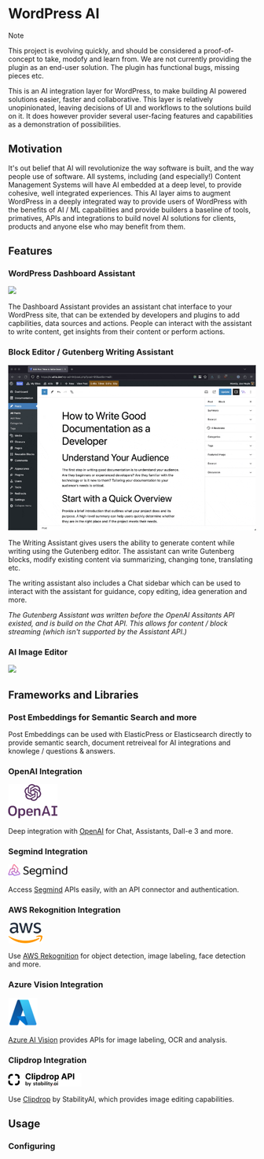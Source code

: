 # WordPress AI

> [!NOTE]
> This project is evolving quickly, and should be considered a proof-of-concept to take, modofy and learn from. We are not currently providing the plugin as an end-user solution. The plugin has functional bugs, missing pieces etc.

This is an AI integration layer for WordPress, to make building AI powered solutions easier, faster and collaborative. This layer is relatively unopinionated, leaving decisions of UI and workflows to the solutions build on it. It does however provider several user-facing features and capabilities as a demonstration of possibilities.

## Motivation

It's out belief that AI will revolutionize the way software is built, and the way people use of software. All systems, including (and especially!) Content Management Systems will have AI embedded at a deep level, to provide cohesive, well integrated experiences. This AI layer aims to augment WordPress in a deeply integrated way to provide users of WordPress with the benefits of AI / ML capabilities and provide builders a baseline of tools, primatives, APIs and integrations to build novel AI solutions for clients, products and anyone else who may benefit from them.

## Features

### WordPress Dashboard Assistant

![](./.github/dashboard-assistant.gif)

The Dashboard Assistant provides an assistant chat interface to your WordPress site, that can be extended by developers and plugins to add capbilities, data sources and actions. People can interact with the assistant to write content, get insights from their content or perform actions.


### Block Editor / Gutenberg Writing Assistant

![](./.github/gutenberg-assistant.gif)

The Writing Assistant gives users the ability to generate content while writing using the Gutenberg editor. The assistant can write Gutenberg blocks, modify existing content via summarizing, changing tone, translating etc.

The writing assistant also includes a Chat sidebar which can be used to interact with the assistant for guidance, copy editing, idea generation and more.

_The Gutenberg Assistant was written before the OpenAI Assitants API existed, and is build on the Chat API. This allows for content / block streaming (which isn't supported by the Assistant API.)_


### AI Image Editor

![](./.github/image-editor.gif)

## Frameworks and Libraries

### Post Embeddings for Semantic Search and more

Post Embeddings can be used with ElasticPress or Elasticsearch directly to provide semantic search, document retreiveal for AI integrations and knowlege / questions & answers.

### OpenAI Integration

<img src="./.github/openai.svg" width=100>

Deep integration with [OpenAI](https://platform.openai.com/) for Chat, Assistants, Dall-e 3 and more.

### Segmind Integration

<img src="./.github/segmind.webp" width=120>

Access [Segmind](https://www.segmind.com/) APIs easily, with an API connector and authentication.

### AWS Rekognition Integration

<img src="./.github/aws.png" width=70>

Use [AWS Rekognition](https://aws.amazon.com/rekognition/) for object detection, image labeling, face detection and more.

### Azure Vision Integration

<img src="./.github/azure.png" width=60>

[Azure AI Vision](https://azure.microsoft.com/en-us/products/ai-services/ai-vision) provides APIs for image labeling, OCR and analysis.

### Clipdrop Integration

<img src="./.github/clipdrop.png" width=150>

Use [Clipdrop](https://clipdrop.co/) by StabilityAI, which provides image editing capabilities.

## Usage

### Configuring

